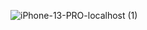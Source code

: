 ![iPhone-13-PRO-localhost (1)](https://github.com/user-attachments/assets/6414d579-1a0e-46ee-a07b-0b1909ed3fe0)

